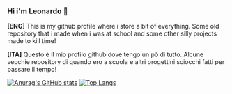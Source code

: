 ### Hi i'm Leonardo 👋

**[ENG]** 
This is my github profile where i store a bit of everything. Some old repository that i made when i was at school and some other silly projects made to kill time!

**[ITA]**
Questo è il mio profilo github dove tengo un pò di tutto. Alcune vecchie repository di quando ero a scuola e altri progettini sciocchi fatti per passare il tempo!

[![Anurag's GitHub stats](https://github-readme-stats.vercel.app/api?username=scrivereleonardo&hide=contribs&count_private=true&show_icons=true&theme=tokyonight)](https://github.com/anuraghazra/github-readme-stats)
[![Top Langs](https://github-readme-stats-sigma-five.vercel.app/api/top-langs/?username=scrivereleonardo&theme=tokyonight&layout=compact)](https://github.com/anuraghazra/github-readme-stats)
<!--
**scrivereleonardo/scrivereleonardo** is a ✨ _special_ ✨ repository because its `README.md` (this file) appears on your GitHub profile.

Here are some ideas to get you started:

- 🔭 I’m currently working on ...
- 🌱 I’m currently learning ...
- 👯 I’m looking to collaborate on ...
- 🤔 I’m looking for help with ...
- 💬 Ask me about ...
- 📫 How to reach me: ...
- 😄 Pronouns: ...
- ⚡ Fun fact: ...
-->
